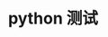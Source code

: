---
layout: post                                   #这个博客的布局文件
title: python 测试     #博客标题
category: 技术                                  #博客分类
tags: [test, python]                                   #博客标签 
---